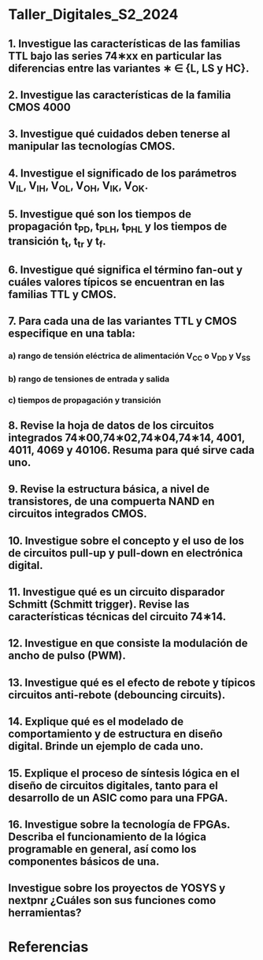 # Taller_Digitales_S2_2024
##  1. Investigue las características de las familias TTL bajo las series 74∗xx en particular las diferencias entre las variantes ∗ ∈ {L, LS y HC}.

## 2. Investigue las características de la familia CMOS 4000

## 3. Investigue qué cuidados deben tenerse al manipular las tecnologías CMOS.

## 4. Investigue el significado de los parámetros V<sub>IL</sub>, V<sub>IH</sub>, V<sub>OL</sub>, V<sub>OH</sub>, V<sub>IK</sub>, V<sub>OK</sub>.

## 5. Investigue qué son los tiempos de propagación t<sub>PD</sub>, t<sub>PLH</sub>, t<sub>PHL</sub> y los tiempos de transición t<sub>t</sub>, t<sub>tr</sub> y t<sub>f</sub>.

## 6. Investigue qué significa el término fan-out y cuáles valores típicos se encuentran en las familias TTL y CMOS.

## 7. Para cada una de las variantes TTL y CMOS especifique en una tabla:

### a) rango de tensión eléctrica de alimentación V<sub>CC</sub> o V<sub>DD</sub> y V<sub>SS</sub>

### b) rango de tensiones de entrada y salida

### c) tiempos de propagación y transición

## 8. Revise la hoja de datos de los circuitos integrados 74∗00,74∗02,74∗04,74∗14, 4001, 4011, 4069 y 40106. Resuma para qué sirve cada uno.

## 9. Revise la estructura básica, a nivel de transistores, de una compuerta NAND en circuitos integrados CMOS.

## 10. Investigue sobre el concepto y el uso de los de circuitos pull-up y pull-down en electrónica digital.

## 11. Investigue qué es un circuito disparador Schmitt (Schmitt trigger). Revise las características técnicas del circuito 74∗14.

## 12. Investigue en que consiste la modulación de ancho de pulso (PWM).

## 13. Investigue qué es el efecto de rebote y típicos circuitos anti-rebote (debouncing circuits).

## 14. Explique qué es el modelado de comportamiento y de estructura en diseño digital. Brinde un ejemplo de cada uno.

## 15. Explique el proceso de síntesis lógica en el diseño de circuitos digitales, tanto para el desarrollo de un ASIC como para una FPGA.

## 16. Investigue sobre la tecnología de FPGAs. Describa el funcionamiento de la lógica programable en general, así como los componentes básicos de una.

## Investigue sobre los proyectos de YOSYS y nextpnr ¿Cuáles son sus funciones como herramientas?

# Referencias








